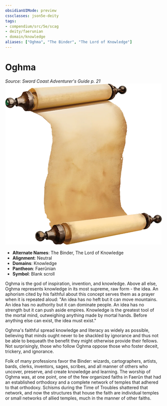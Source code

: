 ```yaml
---
obsidianUIMode: preview
cssclasses: json5e-deity
tags:
- compendium/src/5e/scag
- deity/faerunian
- domain/knowledge
aliases: ["Oghma", "The Binder", "The Lord of Knowledge"]
---
```

# Oghma
*Source: Sword Coast Adventurer's Guide p. 21* 
![](z_compendium/deities/img/scag-symbol-of-oghma.webp#symbol)

- **Alternate Names**: The Binder, The Lord of Knowledge
- **Alignment**: Neutral
- **Domains**: Knowledge
- **Pantheon**: Faerûnian
- **Symbol**: Blank scroll

Oghma is the god of inspiration, invention, and knowledge. Above all else, Oghma represents knowledge in its most supreme, raw form - the idea. An aphorism cited by his faithful about this concept serves them as a prayer when it is repeated aloud: "An idea has no heft but it can move mountains. An idea has no authority but it can dominate people. An idea has no strength but it can push aside empires. Knowledge is the greatest tool of the mortal mind, outweighing anything made by mortal hands. Before anything else can exist, the idea must exist."

Oghma's faithful spread knowledge and literacy as widely as possible, believing that minds ought never to be shackled by ignorance and thus not be able to bequeath the benefit they might otherwise provide their fellows. Not surprisingly, those who follow Oghma oppose those who foster deceit, trickery, and ignorance.

Folk of many professions favor the Binder: wizards, cartographers, artists, bards, clerks, inventors, sages, scribes, and all manner of others who uncover, preserve, and create knowledge and learning. The worship of Oghma was, at one point, one of the few organized faiths in Faerûn that had an established orthodoxy and a complete network of temples that adhered to that orthodoxy. Schisms during the Time of Troubles shattered that network, and now the structures that house the faith are individual temples or small networks of allied temples, much in the manner of other faiths.